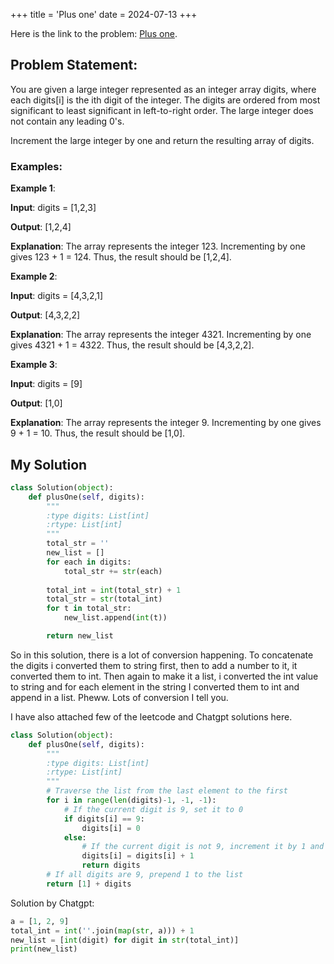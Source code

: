 +++
title = 'Plus one'
date = 2024-07-13
+++


Here is the link to the problem: [Plus one](https://leetcode.com/problems/plus-one/description/).

## Problem Statement:

You are given a large integer represented as an integer array digits, where each digits[i] is the ith digit of the integer. The digits are ordered from most significant to least significant in left-to-right order. The large integer does not contain any leading 0's.

Increment the large integer by one and return the resulting array of digits.

### Examples:

**Example 1**:

**Input**: digits = [1,2,3]

**Output**: [1,2,4]

**Explanation**: The array represents the integer 123.
Incrementing by one gives 123 + 1 = 124.
Thus, the result should be [1,2,4].

**Example 2**:

**Input**: digits = [4,3,2,1]

**Output**: [4,3,2,2]

**Explanation**: The array represents the integer 4321.
Incrementing by one gives 4321 + 1 = 4322.
Thus, the result should be [4,3,2,2].

**Example 3**:

**Input**: digits = [9]

**Output**: [1,0]

**Explanation**: The array represents the integer 9.
Incrementing by one gives 9 + 1 = 10.
Thus, the result should be [1,0].

## My Solution
```python
class Solution(object):
    def plusOne(self, digits):
        """
        :type digits: List[int]
        :rtype: List[int]
        """
        total_str = ''
        new_list = []
        for each in digits:
            total_str += str(each)
            
        total_int = int(total_str) + 1
        total_str = str(total_int)
        for t in total_str:
            new_list.append(int(t))

        return new_list
```

So in this solution, there is a lot of conversion happening. To concatenate the digits i converted them to string first, then to add a number to it, it converted them to int. Then again to make it a list, i converted the int value to string and for each element in the string I converted them to int and append in a list. Pheww. Lots of conversion I tell you.

I have also attached few of the leetcode and Chatgpt solutions here.

```python
class Solution(object):
    def plusOne(self, digits):
        """
        :type digits: List[int]
        :rtype: List[int]
        """
        # Traverse the list from the last element to the first
        for i in range(len(digits)-1, -1, -1):
            # If the current digit is 9, set it to 0
            if digits[i] == 9:
                digits[i] = 0
            else:
                # If the current digit is not 9, increment it by 1 and return the list
                digits[i] = digits[i] + 1
                return digits
        # If all digits are 9, prepend 1 to the list
        return [1] + digits
```

Solution by Chatgpt:

```python
a = [1, 2, 9]
total_int = int(''.join(map(str, a))) + 1
new_list = [int(digit) for digit in str(total_int)]
print(new_list)
```
